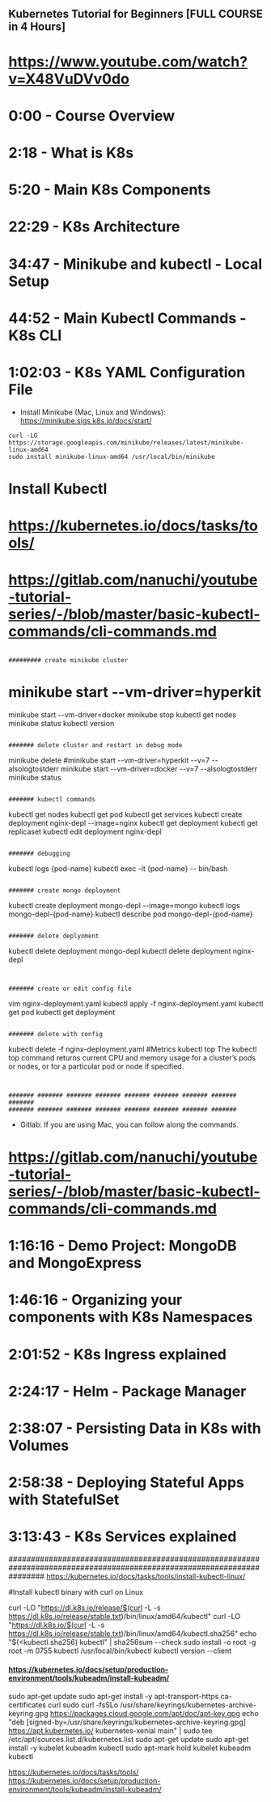 ##
## Kubernetes Tutorial for Beginners [FULL COURSE in 4 Hours]
##
#
# https://www.youtube.com/watch?v=X48VuDVv0do
#


# 0:00 - Course Overview
# 2:18 - What is K8s
# 5:20 - Main K8s Components
# 22:29 - K8s Architecture
# 34:47 - Minikube and kubectl - Local Setup
# 44:52 - Main Kubectl Commands - K8s CLI
# 1:02:03 - K8s YAML Configuration File


- Install Minikube (Mac, Linux and Windows): https://minikube.sigs.k8s.io/docs/start/

```
curl -LO https://storage.googleapis.com/minikube/releases/latest/minikube-linux-amd64
sudo install minikube-linux-amd64 /usr/local/bin/minikube
```
# Install Kubectl
# https://kubernetes.io/docs/tasks/tools/


# https://gitlab.com/nanuchi/youtube-tutorial-series/-/blob/master/basic-kubectl-commands/cli-commands.md

```

######### create minikube cluster

```
# minikube start --vm-driver=hyperkit
minikube start --vm-driver=docker
minikube stop
kubectl get nodes
minikube status
kubectl version
```

####### delete cluster and restart in debug mode
```
minikube delete
#minikube start --vm-driver=hyperkit --v=7 --alsologtostderr
minikube start --vm-driver=docker --v=7 --alsologtostderr
minikube status
```

####### kubectl commands
```
kubectl get nodes
kubectl get pod
kubectl get services
kubectl create deployment nginx-depl --image=nginx
kubectl get deployment
kubectl get replicaset
kubectl edit deployment nginx-depl
```

####### debugging
```
kubectl logs {pod-name}
kubectl exec -it {pod-name} -- bin/bash
```

####### create mongo deployment
```
kubectl create deployment mongo-depl --image=mongo
kubectl logs mongo-depl-{pod-name}
kubectl describe pod mongo-depl-{pod-name}
```

####### delete deplyoment
```
kubectl delete deployment mongo-depl
kubectl delete deployment nginx-depl
```


####### create or edit config file
```
vim nginx-deployment.yaml
kubectl apply -f nginx-deployment.yaml
kubectl get pod
kubectl get deployment
```

####### delete with config
```
kubectl delete -f nginx-deployment.yaml
#Metrics
kubectl top The kubectl top command returns current CPU and memory usage for a cluster’s pods or nodes, or for a particular pod or node if specified.
```


####### ####### ####### ####### ####### ####### ####### ####### 
####### 
####### ####### ####### ####### ####### ####### ####### ####### 

```


- Gitlab: If you are using Mac, you can follow along the commands.
# https://gitlab.com/nanuchi/youtube-tutorial-series/-/blob/master/basic-kubectl-commands/cli-commands.md



# 1:16:16 - Demo Project: MongoDB and MongoExpress
# 1:46:16 - Organizing your components with K8s Namespaces
# 2:01:52 - K8s Ingress explained
# 2:24:17 - Helm - Package Manager
# 2:38:07 - Persisting Data in K8s with Volumes
# 2:58:38 - Deploying Stateful Apps with StatefulSet
# 3:13:43 - K8s Services explained


########################################################################################################################
https://kubernetes.io/docs/tasks/tools/install-kubectl-linux/


#Install kubectl binary with curl on Linux

curl -LO "https://dl.k8s.io/release/$(curl -L -s https://dl.k8s.io/release/stable.txt)/bin/linux/amd64/kubectl"
curl -LO "https://dl.k8s.io/$(curl -L -s https://dl.k8s.io/release/stable.txt)/bin/linux/amd64/kubectl.sha256"
echo "$(<kubectl.sha256) kubectl" | sha256sum --check
sudo install -o root -g root -m 0755 kubectl /usr/local/bin/kubectl
kubectl version --client



####
#### https://kubernetes.io/docs/setup/production-environment/tools/kubeadm/install-kubeadm/
####

sudo apt-get update
sudo apt-get install -y apt-transport-https ca-certificates curl
sudo curl -fsSLo /usr/share/keyrings/kubernetes-archive-keyring.gpg https://packages.cloud.google.com/apt/doc/apt-key.gpg
echo "deb [signed-by=/usr/share/keyrings/kubernetes-archive-keyring.gpg] https://apt.kubernetes.io/ kubernetes-xenial main" | sudo tee /etc/apt/sources.list.d/kubernetes.list
sudo apt-get update
sudo apt-get install -y kubelet kubeadm kubectl
sudo apt-mark hold kubelet kubeadm kubectl

https://kubernetes.io/docs/tasks/tools/
https://kubernetes.io/docs/setup/production-environment/tools/kubeadm/install-kubeadm/